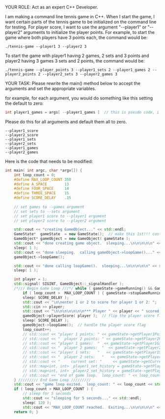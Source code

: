 YOUR ROLE:
Act as an expert C++ Developer.

I am making a command line tennis game in C++.  When I start the game, I want certain parts of the tennis game to be initialized on the command line for testing.
For player score, I want to use the argument "--player1" or "--player2" arguments to initialize the player points.  For example, to start the game where both players have 3 points each, the command would be:
``` command
./tennis-game --player1 3 --player2 3
```

To start the game with player1 having 2 games, 2 sets and 3 points and player2 having 3 games 3 sets and 2 points, the command would be:
``` command
./tennis-game --player_points 3 --player1_sets 2 --player1_games 2 --player2_points 2 --player2_sets 3 --player2_games 3
```

YOUR TASK:
Please rewrite the main() method below to accept the arguments and set the appropriate variables.

for example, for each argument, you would do something like this setting the default to zero:
``` cpp
int player1_games = args[ --player1_games ]  // this is pseudo code, i don't know how to do this
```

Please do this for all arguments and default them all to zero.
``` arguments
--player1_score
--player2_score
--player1_sets
--player2_sets
--player1_games
--player2_games
```

Here is the code that needs to be modified:
``` cpp
int main( int argc, char *argv[]) {
    int loop_count = 0;
    #define MAX_LOOP_COUNT 350
    #define A_SPACE        13
    #define FOUR_SPACE     14
    #define THREE_SPACE    15
    #define SCORE_DELAY    .15
    
    // set games to --games argument
    // set sets to --sets argument
    // set player1 score to --player1 argument
    // set player2 score to --player2 argument

    std::cout << "creating GameObject..." << std::endl;
    GameState*  gameState  = new GameState();  // make this 1st!!! cost me 3 days of debugging
    GameObject* gameObject = new GameObject( gameState );
    std::cout << "done creating game object.  sleeping...\n\n\n\n\n" << std::endl;
    sleep( 1 );
    std::cout << "done sleeping.  calling gameObject->loopGame()..." << std::endl;
    gameObject->loopGame();

    std::cout << "done calling loopGame().  sleeping...\n\n\n\n\n" << std::endl;
    sleep( 1 );

    int player = 1;
    std::signal( SIGINT, GameObject::_signalHandler );
    /*/// Begin Game Loop ///*/ while ( gameState->gameRunning() && GameObject::gSignalStatus != SIGINT ) { 
        if ( loop_count >  MAX_LOOP_COUNT ) { gameState->stopGameRunning(); }
        sleep( SCORE_DELAY );
        std::cout << "\n\nenter 1 or 2 to score for player 1 or 2: ";
        std::cin >> player;
        std::cout << "\n\n\n\n\n\n\n*** Player " << player << " scored ***\n" << std::endl;
        gameObject->playerScore( player );  // flip the player score flag
        sleep( SCORE_DELAY );
        gameObject->loopGame();  // handle the player score flag
        loop_count++;
        // std::cout << "player 1 points: " << gameState->getPlayer1Points();
        // std::cout << "  player 2 points: " << gameState->getPlayer2Points() << std::endl;
        // std::cout << "player 1 games:  "  << gameState->getPlayer1Games();
        // std::cout << "  player 2 games:  "  << gameState->getPlayer2Games()  << std::endl;
        // std::cout << "player 1 sets:   "   << gameState->getPlayer1Sets();
        // std::cout << "  player 2 sets:   "   << gameState->getPlayer2Sets();
        // std::cout << "     current set: "     << gameState->getCurrentSet()      << std::endl;
        // std::map<int, int> _player1_set_history = gameState->getPlayer1SetHistory();
        // std::map<int, int> _player2_set_history = gameState->getPlayer2SetHistory();
        // std::cout << "end of game loop.  loop_count: " << loop_count << std::endl;
    } ///////// End Game Loop /////////
    std::cout << "game loop exited.  loop_count: " << loop_count << std::endl;
    if ( loop_count > MAX_LOOP_COUNT ) {
        // sleep for 5 seconds
        std::cout << "sleeping for 5 seconds..." << std::endl;
        sleep( 120 );
        std::cout << "MAX_LOOP_COUNT reached.  Exiting...\n\n\n\n\n" << std::endl; }
    return 0; }
```
 